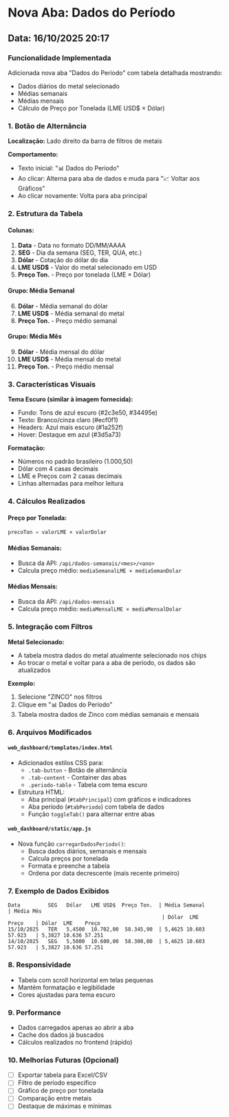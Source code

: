 # Nova Aba: Dados do Período

## Data: 16/10/2025 20:17

### Funcionalidade Implementada

Adicionada nova aba "Dados do Período" com tabela detalhada mostrando:
- Dados diários do metal selecionado
- Médias semanais
- Médias mensais
- Cálculo de Preço por Tonelada (LME USD$ × Dólar)

### 1. Botão de Alternância

**Localização:** Lado direito da barra de filtros de metais

**Comportamento:**
- Texto inicial: "📊 Dados do Período"
- Ao clicar: Alterna para aba de dados e muda para "📈 Voltar aos Gráficos"
- Ao clicar novamente: Volta para aba principal

### 2. Estrutura da Tabela

#### Colunas:
1. **Data** - Data no formato DD/MM/AAAA
2. **SEG** - Dia da semana (SEG, TER, QUA, etc.)
3. **Dólar** - Cotação do dólar do dia
4. **LME USD$** - Valor do metal selecionado em USD
5. **Preço Ton.** - Preço por tonelada (LME × Dólar)

#### Grupo: Média Semanal
6. **Dólar** - Média semanal do dólar
7. **LME USD$** - Média semanal do metal
8. **Preço Ton.** - Preço médio semanal

#### Grupo: Média Mês
9. **Dólar** - Média mensal do dólar
10. **LME USD$** - Média mensal do metal
11. **Preço Ton.** - Preço médio mensal

### 3. Características Visuais

**Tema Escuro (similar à imagem fornecida):**
- Fundo: Tons de azul escuro (#2c3e50, #34495e)
- Texto: Branco/cinza claro (#ecf0f1)
- Headers: Azul mais escuro (#1a252f)
- Hover: Destaque em azul (#3d5a73)

**Formatação:**
- Números no padrão brasileiro (1.000,50)
- Dólar com 4 casas decimais
- LME e Preços com 2 casas decimais
- Linhas alternadas para melhor leitura

### 4. Cálculos Realizados

#### Preço por Tonelada:
```javascript
precoTon = valorLME × valorDolar
```

#### Médias Semanais:
- Busca da API: `/api/dados-semanais/<mes>/<ano>`
- Calcula preço médio: `mediaSemanalLME × mediaSemanDolar`

#### Médias Mensais:
- Busca da API: `/api/dados-mensais`
- Calcula preço médio: `mediaMensalLME × mediaMensalDolar`

### 5. Integração com Filtros

**Metal Selecionado:**
- A tabela mostra dados do metal atualmente selecionado nos chips
- Ao trocar o metal e voltar para a aba de período, os dados são atualizados

**Exemplo:**
1. Selecione "ZINCO" nos filtros
2. Clique em "📊 Dados do Período"
3. Tabela mostra dados de Zinco com médias semanais e mensais

### 6. Arquivos Modificados

#### `web_dashboard/templates/index.html`
- Adicionados estilos CSS para:
  - `.tab-button` - Botão de alternância
  - `.tab-content` - Container das abas
  - `.periodo-table` - Tabela com tema escuro
- Estrutura HTML:
  - Aba principal (`#tabPrincipal`) com gráficos e indicadores
  - Aba período (`#tabPeriodo`) com tabela de dados
  - Função `toggleTab()` para alternar entre abas

#### `web_dashboard/static/app.js`
- Nova função `carregarDadosPeriodo()`:
  - Busca dados diários, semanais e mensais
  - Calcula preços por tonelada
  - Formata e preenche a tabela
  - Ordena por data decrescente (mais recente primeiro)

### 7. Exemplo de Dados Exibidos

```
Data         SEG   Dólar   LME USD$  Preço Ton.  | Média Semanal          | Média Mês
                                                  | Dólar  LME    Preço    | Dólar  LME    Preço
15/10/2025   TER   5,4500  10.702,00  58.345,90  | 5,4625 10.603 57.923   | 5,3827 10.636 57.251
14/10/2025   SEG   5,5000  10.600,00  58.300,00  | 5,4625 10.603 57.923   | 5,3827 10.636 57.251
```

### 8. Responsividade

- Tabela com scroll horizontal em telas pequenas
- Mantém formatação e legibilidade
- Cores ajustadas para tema escuro

### 9. Performance

- Dados carregados apenas ao abrir a aba
- Cache dos dados já buscados
- Cálculos realizados no frontend (rápido)

### 10. Melhorias Futuras (Opcional)

- [ ] Exportar tabela para Excel/CSV
- [ ] Filtro de período específico
- [ ] Gráfico de preço por tonelada
- [ ] Comparação entre metais
- [ ] Destaque de máximas e mínimas
